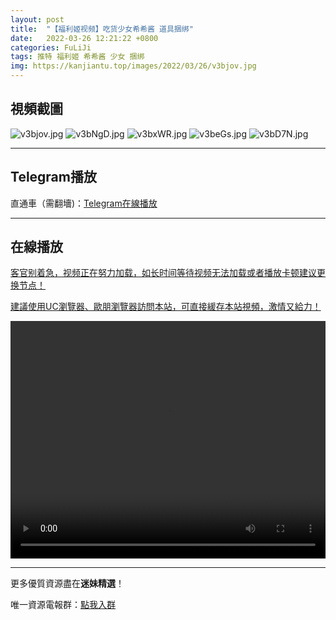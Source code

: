 ```yaml
---
layout: post
title:  "【福利姬视频】吃货少女希希酱 道具捆绑"
date:   2022-03-26 12:21:22 +0800
categories: FuLiJi
tags: 推特 福利姬 希希酱 少女 捆绑
img: https://kanjiantu.top/images/2022/03/26/v3bjov.jpg
---
```



## 視頻截圖

![v3bjov.jpg](https://kanjiantu.top/images/2022/03/26/v3bjov.jpg)
![v3bNgD.jpg](https://kanjiantu.top/images/2022/03/26/v3bNgD.jpg)
![v3bxWR.jpg](https://kanjiantu.top/images/2022/03/26/v3bxWR.jpg)
![v3beGs.jpg](https://kanjiantu.top/images/2022/03/26/v3beGs.jpg)
![v3bD7N.jpg](https://kanjiantu.top/images/2022/03/26/v3bD7N.jpg)

* * *
## Telegram播放

直通車（需翻墻)：[Telegram在線播放](https://t.me/mimeijingxuan/411)

* * *
## 在線播放
<u>客官别着急，视频正在努力加载，如长时间等待视频无法加载或者播放卡顿建议更换节点！</u>

<u>建議使用UC瀏覽器、歐朋瀏覽器訪問本站，可直接緩存本站視頻，激情又給力！</u>
<center><video src="https://cdn.publer.io/uploads/videos/6248023bdb279732fb55c5a2/1bf6827c10c9da7f532fa56a40860f6d.mp4" width="100%" height="380px" controls="controls"></video></center>


* * *
更多優質資源盡在**迷妹精選**！

唯一資源電報群：[點我入群](https://t.me/mimeijingxuan)


